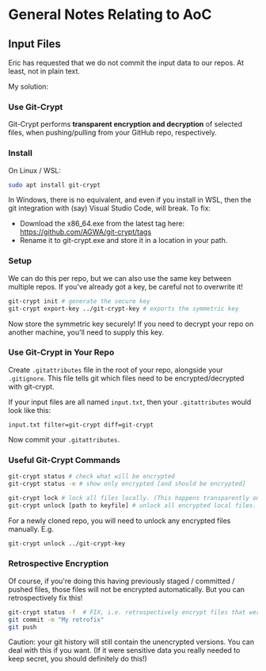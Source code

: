 # General Notes Relating to AoC

## Input Files

Eric has requested that we do not commit the input data to our repos.  At least, not in plain text.

My solution:

### Use Git-Crypt

Git-Crypt performs **transparent encryption and decryption** of selected files, when pushing/pulling from your GitHub repo, respectively.

### Install

On Linux / WSL:

```bash
sudo apt install git-crypt
```

In Windows, there is no equivalent, and even if you install in WSL, then the git integration with (say) Visual Studio Code, will break. To fix:

- Download the x86_64.exe from the latest tag here: https://github.com/AGWA/git-crypt/tags
- Rename it to git-crypt.exe and store it in a location in your path.

### Setup

We can do this per repo, but we can also use the same key between multiple repos.
If you've already got a key, be careful not to overwrite it!

```bash
git-crypt init # generate the secure key
git-crypt export-key ../git-crypt-key # exports the symmetric key
```

Now store the symmetric key securely! If you need to decrypt your repo on another machine, you'll need to supply this key.

### Use Git-Crypt in Your Repo

Create `.gitattributes` file in the root of your repo, alongside your `.gitignore`. This file tells git which files need to be encrypted/decrypted with git-crypt.

If your input files are all named `input.txt`, then your `.gitattributes` would look like this:

```
input.txt filter=git-crypt diff=git-crypt
```

Now commit your `.gitattributes`.

### Useful Git-Crypt Commands

```bash
git-crypt status # check what will be encrypted
git-crypt status -e # show only encrypted [and should be encrypted]

git-crypt lock # lock all files locally. (This happens transparently on push to remote.)
git-crypt unlock [path to keyfile] # unlock all encrypted local files. (Transparent on pull.)
```

For a newly cloned repo, you will need to unlock any encrypted files manually.  E.g.

```bash
git-crypt unlock ../git-crypt-key
```

### Retrospective Encryption

Of course, if you're doing this having previously staged / committed / pushed files, those files will not be encrypted automatically. But you can retrospectively fix this!

```bash
git-crypt status -f  # FIX, i.e. retrospectively encrypt files that were previous staged / committed
git commit -m "My retrofix"
git push
```

Caution: your git history will still contain the unencrypted versions.  You can deal with this if you want.  (If it were sensitive data you really needed to keep secret, you should definitely do this!)
